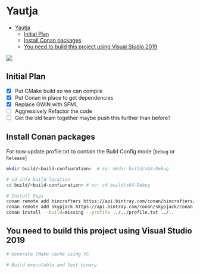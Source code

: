 # Yautja

- [Yautja](#yautja)
  - [Initial Plan](#initial-plan)
  - [Install Conan packages](#install-conan-packages)
  - [You need to build this project using Visual Studio 2019](#you-need-to-build-this-project-using-visual-studio-2019)


![](./src/assets/demo.gif)

## Initial Plan

- [x] Put CMake build so we can compile
- [x] Put Conan in place to get dependencies
- [x] Replace GWIN with SFML
- [ ] Aggressively Refactor the code
- [ ] Get the old team together maybe push this further than before?

## Install Conan packages

For now update profile.txt to contain the Build Config mode [`Debug` or `Release`]

```Bash
mkdir build/<build-confiuration>  # so: mkdir build/x64-Debug

# cd into build location
cd build/<build-confiuration> # so: cd build/x64-Debug

# Install Deps
conan remote add bincrafters https://api.bintray.com/conan/bincrafters/public-conan
conan remote add skypjack https://api.bintray.com/conan/skypjack/conan
conan install --build=missing --profile ../../profile.txt ../..

```

## You need to build this project using Visual Studio 2019

```bash
# Generate CMake cache using VS

# Build executable and test binary
```
